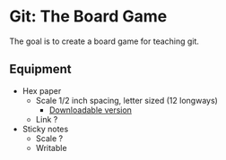 # Git: The Board Game

The goal is to create a board game for teaching git.

## Equipment

- Hex paper
  - Scale 1/2 inch spacing, letter sized (12 longways)
    - [Downloadable version](https://www.printablepaper.net/preview/hexagon-portrait-letter-2)
  - Link ?
- Sticky notes
  - Scale ?
  - Writable
